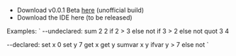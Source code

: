 - Download v0.0.1 Beta [here](https://repl.it/@drvrajesh/Coa.zip) (unofficial build)
- Download the IDE here (to be released)

Examples:
`
--undeclared:
sum 2 2
if 2 > 3 else not
if 3 > 2 else not
quot 3 4

--declared:
set x 0
set y 7
get x
get y
sumvar x y
ifvar y > 7 else not
`
